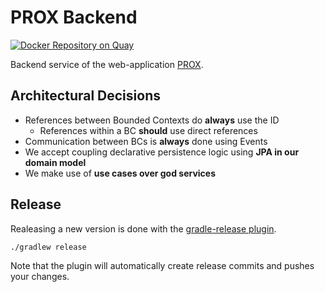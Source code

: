 # PROX Backend

[![Docker Repository on Quay](https://quay.io/repository/innovation-hub-bergisches-rheinland/prox-backend/status "Docker Repository on Quay")](https://quay.io/repository/innovation-hub-bergisches-rheinland/prox-backend)

Backend service of the web-application [PROX](https://prox.aws.innovation-hub.de).

## Architectural Decisions

- References between Bounded Contexts do **always** use the ID
  - References within a BC **should** use direct references
- Communication between BCs is **always** done using Events
- We accept coupling declarative persistence logic using **JPA in our domain model**
- We make use of **use cases over god services**

## Release

Realeasing a new version is done with the [gradle-release plugin](https://github.com/researchgate/gradle-release). 
```sh
./gradlew release
```
Note that the plugin will automatically create release commits and pushes your changes.
